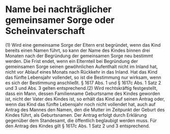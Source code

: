 # Name bei nachträglicher gemeinsamer Sorge oder Scheinvaterschaft

(1) Wird eine gemeinsame Sorge der Eltern erst begründet, wenn das Kind bereits einen Namen führt, so kann der Name des Kindes binnen drei Monaten nach der Begründung der gemeinsamen Sorge neu bestimmt werden. Die Frist endet, wenn ein Elternteil bei Begründung der gemeinsamen Sorge seinen gewöhnlichen Aufenthalt nicht im Inland hat, nicht vor Ablauf eines Monats nach Rückkehr in das Inland. Hat das Kind das fünfte Lebensjahr vollendet, so ist die Bestimmung nur wirksam, wenn es sich der Bestimmung anschließt. § 1617 Abs. 1 und § 1617c Abs. 1 Satz 2 und 3 und Abs. 3 gelten entsprechend.(2) Wird rechtskräftig festgestellt, dass ein Mann, dessen Familienname Geburtsname des Kindes geworden ist, nicht der Vater des Kindes ist, so erhält das Kind auf seinen Antrag oder, wenn das Kind das fünfte Lebensjahr noch nicht vollendet hat, auch auf Antrag des Mannes den Namen, den die Mutter im Zeitpunkt der Geburt des Kindes führt, als Geburtsnamen. Der Antrag erfolgt durch Erklärung gegenüber dem Standesamt, die öffentlich beglaubigt werden muss. Für den Antrag des Kindes gilt § 1617c Abs. 1 Satz 2 und 3 entsprechend. 

